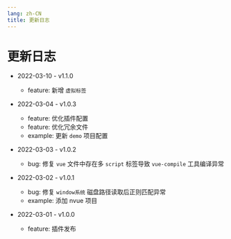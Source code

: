 ```yaml
---
lang: zh-CN
title: 更新日志
---
```


# 更新日志

-   2022-03-10 - v1.1.0

    -   feature: 新增 `虚拟标签` 

-   2022-03-04 - v1.0.3

    -   feature: 优化插件配置
    -   feature: 优化冗余文件
    -   example: 更新 `demo` 项目配置

-   2022-03-03 - v1.0.2

    -   bug: 修复 `vue` 文件中存在多 `script` 标签导致 `vue-compile` 工具编译异常

-   2022-03-02 - v1.0.1

    -   bug: 修复 `window系统` 磁盘路径读取后正则匹配异常
    -   example: 添加 nvue 项目

-   2022-03-01 - v1.0.0

    -   feature: 插件发布
